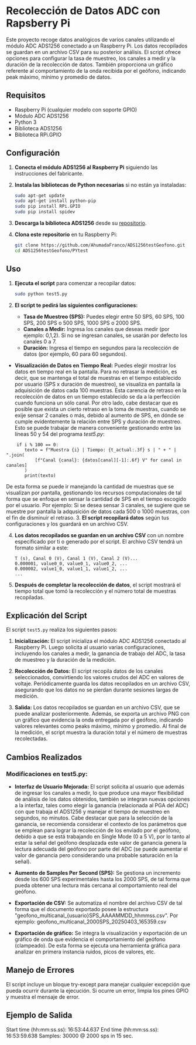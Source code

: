 # Recolección de Datos ADC con Rapsberry Pi
Este proyecto recoge datos analógicos de varios canales utilizando el módulo ADC ADS1256 conectado a un Raspberry Pi. Los datos recopilados se guardan en un archivo CSV para su posterior análisis. El script ofrece opciones para configurar la tasa de muestreo, los canales a medir y la duración de la recolección de datos. También proporciona un gráfico referente al comportamiento de la onda recibida por el geófono, indicando peak máximo, mínimo y promedio de datos.

## Requisitos

- Raspberry Pi (cualquier modelo con soporte GPIO)
- Módulo ADC ADS1256
- Python 3
- Biblioteca ADS1256
- Biblioteca RPi.GPIO

## Configuración

1. **Conecta el módulo ADS1256 al Raspberry Pi** siguiendo las instrucciones del fabricante.

2. **Instala las bibliotecas de Python necesarias** si no están ya instaladas:
    ```bash
    sudo apt-get update
    sudo apt-get install python-pip
    sudo pip install RPi.GPIO
    sudo pip install spidev
    ```

3. **Descarga la biblioteca ADS1256** desde su [repositorio](https://github.com/AhumadaFranco/ADS1256testGeofono.git).

4. **Clona este repositorio** en tu Raspberry Pi:
    ```bash
    git clone https://github.com/AhumadaFranco/ADS1256testGeofono.git
    cd ADS1256testGeofono/PYtest
    ```

## Uso

1. **Ejecuta el script** para comenzar a recopilar datos:
    ```bash
    sudo python test5.py
    ```

2. **El script te pedirá las siguientes configuraciones:**
   - **Tasa de Muestreo (SPS):** Puedes elegir entre 50 SPS, 60 SPS, 100 SPS, 200 SPS o 500 SPS, 1000 SPS o 2000 SPS.
   - **Canales a Medir:** Ingresa los canales que deseas medir (por ejemplo: 0,1,2). Si no se ingresan canales, se usarán por defecto los canales 0 a 7.
   - **Duración:** Ingresa el tiempo en segundos para la recolección de datos (por ejemplo, 60 para 60 segundos).

  - **Visualización de Datos en Tiempo Real:** Puedes elegir mostrar los datos en tiempo real en la pantalla. Para no retrasar la medición, es decir, que se mantenga el total de muestras en el tiempo establecido por usuario (SPS x duración de muestreo), se visualiza en pantalla la adquisición de datos cada 100 muestras. Esta carencia de retraso en la recolección de datos en un tiempo establecido se da a la perfección cuando funciona un sólo canal. Por otro lado, cabe destacar que es posible que exista un cierto retraso en la toma de muestras, cuando se exije sensar 2 canales o más, debido al aumento de SPS, en dónde se cumple evidentemente la relación entre SPS y duración de muestreo. Esto se puede trabajar de manera conveniente gestionando entre las líneas 50 y 54 del programa *test5.py*:
 ```
     if i % 100 == 0:
        texto = f"Muestra {i} | Tiempo: {t_actual:.3f} s | " + " | ".join(
            [f"Canal {canal}: {datos[canal][-1]:.6f} V" for canal in canales]
        )
        print(texto)

 ```
De esta forma se puede ir manejando la cantidad de muestras que se visualizan por pantalla, gestionando los recursos computacionales de tal forma que se enfoque en sensar la cantidad de SPS en el tiempo escogido por el usuario. Por ejemplo: Si se desea sensar 3 canales, se sugiere que se muestre por pantalla la adqusición de datos cada 500 o 1000 muestras, con el fin de disminuir el retraso.
3. **El script recopilará datos** según tus configuraciones y los guardará en un archivo CSV.

4. **Los datos recopilados se guardan en un archivo CSV** con un nombre especificado por ti o generado por el script. El archivo CSV tendrá un formato similar a este:
    ```
    T (s), Canal 0 (V), Canal 1 (V), Canal 2 (V)...
    0.000001, value0_0, value0_1, value0_2, ...
    0.000002, value1_0, value1_1, value1_2, ...
    ...
    ```

5. **Después de completar la recolección de datos**, el script mostrará el tiempo total que tomó la recolección y el número total de muestras recopiladas.

## Explicación del Script
El script `test5.py` realiza los siguientes pasos:

1. **Inicialización:** El script inicializa el módulo ADC ADS1256 conectado al Raspberry Pi. Luego solicita al usuario varias configuraciones, incluyendo los canales a medir, la ganancia de trabajo del ADC, la tasa de muestreo y la duración de la medición.

2. **Recolección de Datos:** El script recopila datos de los canales seleccionados, convirtiendo los valores crudos del ADC en valores de voltaje. Periódicamente guarda los datos recopilados en un archivo CSV, asegurando que los datos no se pierdan durante sesiones largas de medición.

3. **Salida:** Los datos recopilados se guardan en un archivo CSV, que se puede analizar posteriormente. Además, se exporta un archivo PNG con un gráfico que evidencia la onda entregada por el geófono, indicando valores relevantes como peaks máximo, mínimo y promedio. Al final de la medición, el script muestra la duración total y el número de muestras recolectadas.

## **Cambios Realizados**


### **Modificaciones en test5.py:**

- **Interfaz de Usuario Mejorada:** El script solicita al usuario que además de ingresar los canales a medir, lo que produce una mayor flexibilidad de análisis de los datos obtenidos, también se integran nuevas opciones a la interfaz, tales como elegir la ganancia (relacionada al PGA del ADC) con que trabaja el ADS1256 y manejar el tiempo de muestreo en segundos, no minutos. Cabe destacar que para la selección de la ganancia, se recomienda considerar el contexto de los parámetros que se emplean para lograr la recolección de los enviado por el geófono, debido a que se está trabajando en Single Mode (0 a 5 V), por lo tanto al estar la señal del geófono desplazada este valor de ganancia genera la lectura adecuada del geófono por parte del ADC (se puede aumentar el valor de ganancia pero considerando una probable saturación en la señal).
  
-  **Aumento de Samples Per Second (SPS):** Se gestiona un incremento desde los 600 SPS experimentales hasta los 2000 SPS, de tal forma que pueda obtener una lectura más cercana al comportamiento real del geófono.
  
- **Exportación de CSV:** Se automatiza el nombre del archivo CSV de tal forma que el documento exportado posee la estructura "geofono_multicanal_{usuario}SPS_AAAAMMDD_hhmmss.csv".
Por ejemplo: geofono_multicanal_2000SPS_20250403_165359.csv

- **Exportación de gráfico:** Se integra la visualización y exportación de un gráfico de onda que evidencia el comportamiento del geófono (clampeado). De esta forma se ejecuta una herramienta gráfica para analizar en primera instancia ruidos, picos de valores, etc.

## Manejo de Errores

El script incluye un bloque try-except para manejar cualquier excepción que pueda ocurrir durante la ejecución. Si ocurre un error, limpia los pines GPIO y muestra el mensaje de error.

## Ejemplo de Salida
Start time (hh:mm:ss.ss): 16:53:44.637
End time (hh:mm:ss.ss): 16:53:59.638
Samples: 30000 @ 2000 sps in 15 sec.

